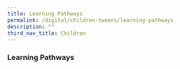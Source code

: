 ```yaml
---
title: Learning Pathways
permalink: /digital/children-tweens/learning-pathways
description: ""
third_nav_title: Children
---
```


### **Learning Pathways**